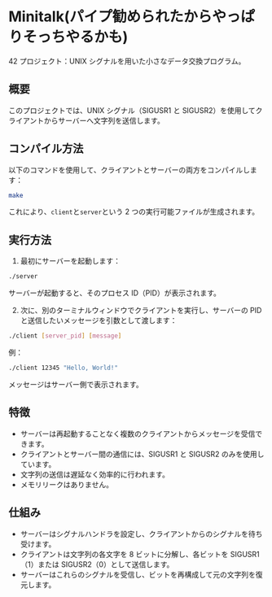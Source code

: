 # Minitalk(パイプ勧められたからやっぱりそっちやるかも)

42 プロジェクト：UNIX シグナルを用いた小さなデータ交換プログラム。

## 概要

このプロジェクトでは、UNIX シグナル（SIGUSR1 と SIGUSR2）を使用してクライアントからサーバーへ文字列を送信します。

## コンパイル方法

以下のコマンドを使用して、クライアントとサーバーの両方をコンパイルします：

```bash
make
```

これにより、`client`と`server`という 2 つの実行可能ファイルが生成されます。

## 実行方法

1. 最初にサーバーを起動します：

```bash
./server
```

サーバーが起動すると、そのプロセス ID（PID）が表示されます。

2. 次に、別のターミナルウィンドウでクライアントを実行し、サーバーの PID と送信したいメッセージを引数として渡します：

```bash
./client [server_pid] [message]
```

例：

```bash
./client 12345 "Hello, World!"
```

メッセージはサーバー側で表示されます。

## 特徴

- サーバーは再起動することなく複数のクライアントからメッセージを受信できます。
- クライアントとサーバー間の通信には、SIGUSR1 と SIGUSR2 のみを使用しています。
- 文字列の送信は遅延なく効率的に行われます。
- メモリリークはありません。

## 仕組み

- サーバーはシグナルハンドラを設定し、クライアントからのシグナルを待ち受けます。
- クライアントは文字列の各文字を 8 ビットに分解し、各ビットを SIGUSR1（1）または SIGUSR2（0）として送信します。
- サーバーはこれらのシグナルを受信し、ビットを再構成して元の文字列を復元します。
